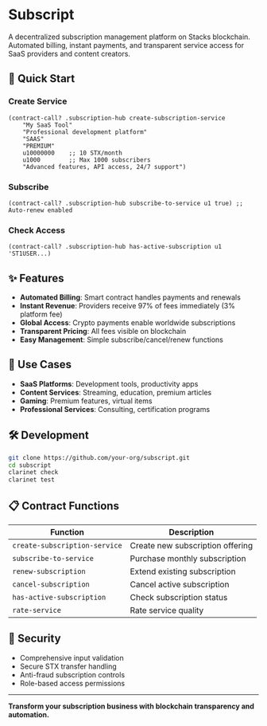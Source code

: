 # Subscript

A decentralized subscription management platform on Stacks blockchain. Automated billing, instant payments, and transparent service access for SaaS providers and content creators.

## 🚀 Quick Start

### Create Service
```clarity
(contract-call? .subscription-hub create-subscription-service 
    "My SaaS Tool"
    "Professional development platform"
    "SAAS"
    "PREMIUM"
    u10000000    ;; 10 STX/month
    u1000        ;; Max 1000 subscribers
    "Advanced features, API access, 24/7 support")
```

### Subscribe
```clarity
(contract-call? .subscription-hub subscribe-to-service u1 true) ;; Auto-renew enabled
```

### Check Access
```clarity
(contract-call? .subscription-hub has-active-subscription u1 'ST1USER...)
```

## ✨ Features

- **Automated Billing**: Smart contract handles payments and renewals
- **Instant Revenue**: Providers receive 97% of fees immediately (3% platform fee)
- **Global Access**: Crypto payments enable worldwide subscriptions
- **Transparent Pricing**: All fees visible on blockchain
- **Easy Management**: Simple subscribe/cancel/renew functions

## 🎯 Use Cases

- **SaaS Platforms**: Development tools, productivity apps
- **Content Services**: Streaming, education, premium articles
- **Gaming**: Premium features, virtual items
- **Professional Services**: Consulting, certification programs

## 🛠️ Development

```bash
git clone https://github.com/your-org/subscript.git
cd subscript
clarinet check
clarinet test
```

## 📋 Contract Functions

| Function | Description |
|----------|-------------|
| `create-subscription-service` | Create new subscription offering |
| `subscribe-to-service` | Purchase monthly subscription |
| `renew-subscription` | Extend existing subscription |
| `cancel-subscription` | Cancel active subscription |
| `has-active-subscription` | Check subscription status |
| `rate-service` | Rate service quality |

## 🔐 Security

- Comprehensive input validation
- Secure STX transfer handling
- Anti-fraud subscription controls
- Role-based access permissions

---

**Transform your subscription business with blockchain transparency and automation.**